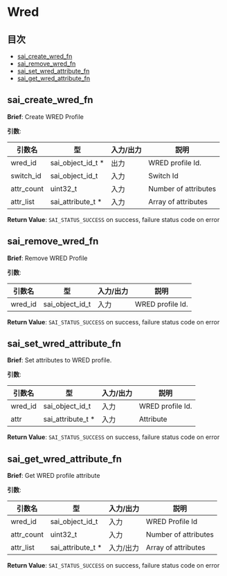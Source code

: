 # Wred
## 目次

- [sai_create_wred_fn](#sai_create_wred_fn)
- [sai_remove_wred_fn](#sai_remove_wred_fn)
- [sai_set_wred_attribute_fn](#sai_set_wred_attribute_fn)
- [sai_get_wred_attribute_fn](#sai_get_wred_attribute_fn)



## sai_create_wred_fn
**Brief**: Create WRED Profile

**引数**:

| 引数名 | 型 | 入力/出力 | 説明 |
|--------|----------|-----------|------|
| wred_id | sai_object_id_t * | 出力 | WRED profile Id. |
| switch_id | sai_object_id_t | 入力 | Switch Id |
| attr_count | uint32_t | 入力 | Number of attributes |
| attr_list | sai_attribute_t * | 入力 | Array of attributes |

**Return Value**: `SAI_STATUS_SUCCESS` on success, failure status code on error


## sai_remove_wred_fn
**Brief**: Remove WRED Profile

**引数**:

| 引数名 | 型 | 入力/出力 | 説明 |
|--------|----------|-----------|------|
| wred_id | sai_object_id_t | 入力 | WRED profile Id. |

**Return Value**: `SAI_STATUS_SUCCESS` on success, failure status code on error


## sai_set_wred_attribute_fn
**Brief**: Set attributes to WRED profile.

**引数**:

| 引数名 | 型 | 入力/出力 | 説明 |
|--------|----------|-----------|------|
| wred_id | sai_object_id_t | 入力 | WRED profile Id. |
| attr | sai_attribute_t * | 入力 | Attribute |

**Return Value**: `SAI_STATUS_SUCCESS` on success, failure status code on error


## sai_get_wred_attribute_fn
**Brief**: Get WRED profile attribute

**引数**:

| 引数名 | 型 | 入力/出力 | 説明 |
|--------|----------|-----------|------|
| wred_id | sai_object_id_t | 入力 | WRED Profile Id |
| attr_count | uint32_t | 入力 | Number of attributes |
| attr_list | sai_attribute_t * | 入力/出力 | Array of attributes |

**Return Value**: `SAI_STATUS_SUCCESS` on success, failure status code on error



